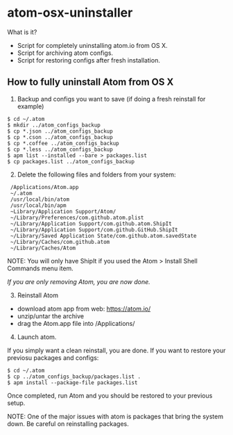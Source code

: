 # atom-osx-uninstaller

What is it?

- Script for completely uninstalling atom.io from OS X. 
- Script for archiving atom configs.
- Script for restoring configs after fresh installation.

## How to fully uninstall Atom from OS X

1) Backup and configs you want to save (if doing a fresh reinstall for example)
```
$ cd ~/.atom
$ mkdir ../atom_configs_backup
$ cp *.json ../atom_configs_backup
$ cp *.cson ../atom_configs_backup
$ cp *.coffee ../atom_configs_backup
$ cp *.less ../atom_configs_backup
$ apm list --installed --bare > packages.list
$ cp packages.list ../atom_configs_backup
```

2) Delete the following files and folders from your system:
```
 /Applications/Atom.app
 ~/.atom
 /usr/local/bin/atom
 /usr/local/bin/apm
 ~Library/Application Support/Atom/
 ~/Library/Preferences/com.github.atom.plist
 ~/Library/Application Support/com.github.atom.ShipIt
 ~/Library/Application Support/com.github.GitHub.ShipIt
 ~/Library/Saved Application State/com.github.atom.savedState
 ~/Library/Caches/com.github.atom
 ~/Library/Caches/Atom
```
NOTE: You will only have ShipIt if you used the Atom > Install Shell Commands menu item.

_If you are only removing Atom, you are now done._

3) Reinstall Atom

- download atom app from web: https://atom.io/
- unzip/untar the archive
- drag the Atom.app file into /Applications/

4) Launch atom.

If you simply want a clean reinstall, you are done.
If you want to restore your previosu packages and configs:
```
$ cd ~/.atom
$ cp ../atom_configs_backup/packages.list .
$ apm install --package-file packages.list
```

Once completed, run Atom and you should be restored to your previous setup.

NOTE: One of the major issues with atom is packages that bring the system down. 
Be careful on reinstalling packages.
 

 
